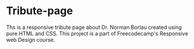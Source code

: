 # Tribute-page
Ths is a responsive tribute page about Dr. Norman Borlau created using pure HTML and CSS. This project is a part of Freecodecamp's Responsive web Design course.
